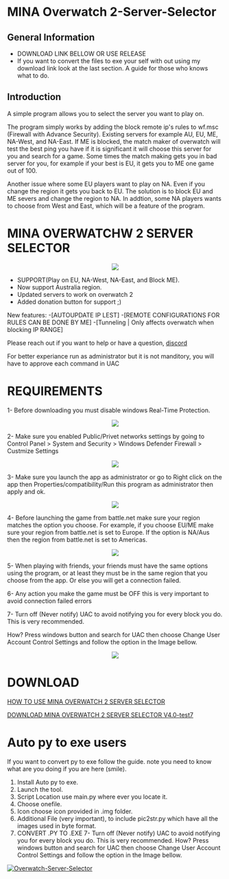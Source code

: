 # MINA Overwatch 2-Server-Selector

## General Information
- DOWNLOAD LINK BELLOW OR USE RELEASE
- If you want to convert the files to exe your self with out using my download link look at the last section. A guide for those who knows what to do.

## Introduction 
A simple program allows you to select the server you want to play on.

The program simply works by adding the block remote ip's rules to wf.msc (Firewall with Advance Security).
Existing servers for example AU, EU, ME, NA-West, and NA-East.
If ME is blocked, the match maker of overwatch will test the best ping you have if it is significant it will choose this server for you and search for a game.
Some times the match making gets you in bad server for you, for example if your best is EU, it gets you to ME one game out of 100.

Another issue where some EU players want to play on NA. Even if you change the region it gets you back to EU. The solution is to block EU and ME severs and change the region to NA.
In addtion, some NA players wants to choose from West and East, which will be a feature of the program.

# MINA OVERWATCHW 2 SERVER SELECTOR 

<p align="center">
  <img src="https://drive.google.com/uc?id=1sn0HPwEao-43__avo8h_BrzczG0PLeBs">
</p>

- SUPPORT(Play on EU, NA-West, NA-East, and Block ME).
- Now support Australia region.
- Updated servers to work on overwatch 2
- Added donation button for support ;)

New features:
-[AUTOUPDATE IP LEST]
-[REMOTE CONFIGURATIONS FOR RULES CAN BE DONE BY ME]
-[Tunneling | Only affects overwatch when blocking IP RANGE]

Please reach out if you want to help or have a question, [discord](https://discord.gg/8CtV7bkJzB)

For better experiance run as administrator but it is not manditory, you will have to approve each command in UAC

# REQUIREMENTS
1- Before downloading you must disable windows Real-Time Protection.

<p align="center">
  <img src="https://media.discordapp.net/attachments/1034951368496132116/1034960298169352212/unknown.png?width=300&height=350">
</p>

2- Make sure you enabled Public/Privet networks settings by going to Control Panel > System and Security > Windows Defender Firewall > Custmize Settings

<p align="center">
  <img src="https://media.discordapp.net/attachments/1034951368496132116/1034961094340513812/unknown.png?width=700&height=350">
</p>

3- Make sure you launch the app as administrator or go to Right click on the app then Properties/compatibility/Run this program as administrator then apply and ok.

<p align="center">
  <img src="https://cdn.discordapp.com/attachments/1034951368496132116/1034961868214771733/unknown.png">
</p>

4- Before launching the game from battle.net make sure your region matches the option you choose. For example, if you choose EU/ME make sure your region from battle.net is set to Europe. If the option is NA/Aus then the region from battle.net is set to Americas.

<p align="center">
  <img src="https://cdn.discordapp.com/attachments/1034951368496132116/1034963115336544317/unknown.png">
</p>


5- When playing with friends, your friends must have the same options using the program, or at least they must be in the same region that you choose from the app. Or else you will get a connection failed.

6- Any action you make the game must be OFF this is very important to avoid connection failed errors


7- Turn off (Never notify) UAC to avoid notifying you for every block you do. This is very recommended.

How? Press windows button and search for UAC then choose Change User Account Control Settings and follow the option in the Image bellow.

<p align="center">
  <img src="https://media.discordapp.net/attachments/1034951368496132116/1036638486100455424/unknown.png?width=600&height=468">
</p>


# DOWNLOAD

[HOW TO USE MINA OVERWATCH 2 SERVER SELECTOR](https://youtu.be/PDaShF9Mpjo)

[DOWNLOAD MINA OVERWATCH 2 SERVER SELECTOR V4.0-test7](https://github.com/foryVERX/Overwatch-Server-Selector/releases/download/Overwatch2SeverSelectorV4-test7/MINA.Overwatch.2.Server.Blocker.V4-test7.exe)


# Auto py to exe users

If you want to convert py to exe follow the guide.
note you need to know what are you doing if you are here (smile).

1. Install Auto py to exe.
2. Launch the tool.
3. Script Location use main.py where ever you locate it.
4. Choose onefile.
5. Icon choose icon provided in .img folder.
6. Additional File (very important), to include pic2str.py which have all the images used in byte format.
7. CONVERT .PY TO .EXE
7- Turn off (Never notify) UAC to avoid notifying you for every block you do. This is very recommended.
How? Press windows button and search for UAC then choose Change User Account Control Settings and follow the option in the Image bellow.


[![Overwatch-Server-Selector](https://github.com/mr-gh-actions/Overwatch-Server-Selector/actions/workflows/main.yaml/badge.svg)](https://github.com/mr-gh-actions/Overwatch-Server-Selector/actions/workflows/main.yaml)

